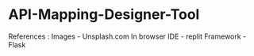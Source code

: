 # API-Mapping-Designer-Tool

References : 
Images - Unsplash.com
In browser IDE - replit
Framework - Flask
